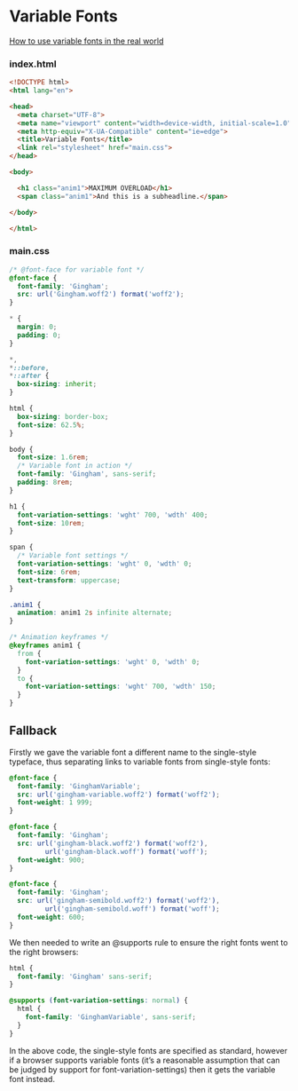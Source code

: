 # Variable Fonts

[How to use variable fonts in the real world](<https://medium.com/clear-left-thinking/how-to-use-variable-fonts-in-the-real-world-e6d73065a604>)

### index.html
```html
<!DOCTYPE html>
<html lang="en">

<head>
  <meta charset="UTF-8">
  <meta name="viewport" content="width=device-width, initial-scale=1.0">
  <meta http-equiv="X-UA-Compatible" content="ie=edge">
  <title>Variable Fonts</title>
  <link rel="stylesheet" href="main.css">
</head>

<body>

  <h1 class="anim1">MAXIMUM OVERLOAD</h1>
  <span class="anim1">And this is a subheadline.</span>

</body>

</html>
```

### main.css
```scss
/* @font-face for variable font */
@font-face {
  font-family: 'Gingham';
  src: url('Gingham.woff2') format('woff2');
}

* {
  margin: 0;
  padding: 0;
}

*,
*::before,
*::after {
  box-sizing: inherit;
}

html {
  box-sizing: border-box;
  font-size: 62.5%;
}

body {
  font-size: 1.6rem;
  /* Variable font in action */
  font-family: 'Gingham', sans-serif;
  padding: 8rem;
}

h1 {
  font-variation-settings: 'wght' 700, 'wdth' 400;
  font-size: 10rem;
}

span {
  /* Variable font settings */
  font-variation-settings: 'wght' 0, 'wdth' 0;
  font-size: 6rem;
  text-transform: uppercase;
}

.anim1 {
  animation: anim1 2s infinite alternate;
}

/* Animation keyframes */
@keyframes anim1 {
  from {
    font-variation-settings: 'wght' 0, 'wdth' 0;
  }
  to {
    font-variation-settings: 'wght' 700, 'wdth' 150;
  }
}
```

## Fallback

Firstly we gave the variable font a different name to the single-style typeface, thus separating links to variable fonts from single-style fonts:

```scss
@font-face {
  font-family: 'GinghamVariable';
  src: url('gingham-variable.woff2') format('woff2');
  font-weight: 1 999;
}

@font-face {
  font-family: 'Gingham';
  src: url('gingham-black.woff2') format('woff2'),
         url('gingham-black.woff') format('woff');
  font-weight: 900; 
}

@font-face {
  font-family: 'Gingham';
  src: url('gingham-semibold.woff2') format('woff2'),
         url('gingham-semibold.woff') format('woff');
  font-weight: 600; 
}
```

We then needed to write an @supports rule to ensure the right fonts went to the right browsers:

```scss
html {
  font-family: 'Gingham' sans-serif;
}

@supports (font-variation-settings: normal) {
  html {
    font-family: 'GinghamVariable', sans-serif;
  }
}
```

In the above code, the single-style fonts are specified as standard, however if a browser supports variable fonts (it’s a reasonable assumption that can be judged by support for font-variation-settings) then it gets the variable font instead.